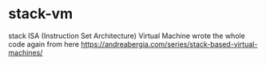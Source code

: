 # stack-vm
stack ISA (Instruction Set Architecture) Virtual Machine
wrote the whole code again from here https://andreabergia.com/series/stack-based-virtual-machines/
